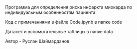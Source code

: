 Программа для определения риска инфаркта миокарда по индивидуальным особенностям пациента.

Код с примечаниями в файле Code.ipynb в папке code

Датасет и вспомогательные таблицы в папке data

Автор - Руслан Шаймарданов
